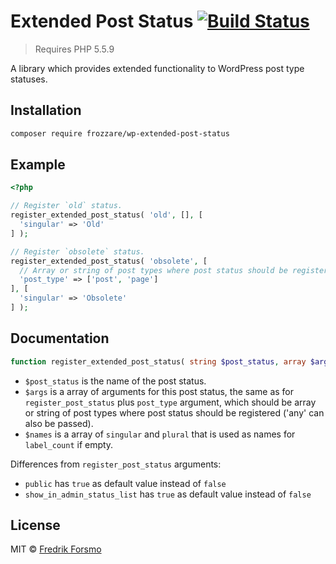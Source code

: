 # Extended Post Status [![Build Status](https://travis-ci.org/wpup/extended-post-status.svg?branch=master)](https://travis-ci.org/wpup/extended-post-status)

> Requires PHP 5.5.9

A library which provides extended functionality to WordPress post type statuses.

## Installation

```sh
composer require frozzare/wp-extended-post-status
```

## Example

```php
<?php

// Register `old` status.
register_extended_post_status( 'old', [], [
  'singular' => 'Old'
] );

// Register `obsolete` status.
register_extended_post_status( 'obsolete', [
  // Array or string of post types where post status should be registered
  'post_type' => ['post', 'page']
], [
  'singular' => 'Obsolete'
] );
```

## Documentation

```php
function register_extended_post_status( string $post_status, array $args = [], array $names = [] )
```

* `$post_status` is the name of the post status.
* `$args` is a array of arguments for this post status, the same as for `register_post_status` plus `post_type` argument, which should be array or string of post types where post status should be registered ('any' can also be passed).
* `$names` is a array of `singular` and `plural` that is used as names for `label_count` if empty.

Differences from `register_post_status` arguments:

* `public` has `true` as default value instead of `false`
* `show_in_admin_status_list` has `true` as default value instead of `false`

## License

MIT © [Fredrik Forsmo](https://github.com/frozzare)
